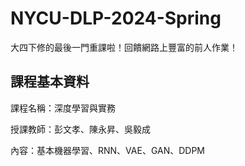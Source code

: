 # NYCU-DLP-2024-Spring

大四下修的最後一門重課啦！回饋網路上豐富的前人作業！
## 課程基本資料
課程名稱：深度學習與實務

授課教師：彭文孝、陳永昇、吳毅成

內容：基本機器學習、RNN、VAE、GAN、DDPM
